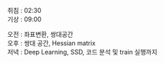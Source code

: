 취침 : 02:30  
기상 : 09:00  
  
오전 : 좌표변환, 쌍대공간  
오후 : 쌍대 공간, Hessian matrix  
저녁 : Deep Learning, SSD, 코드 분석 및 train 실행까지
